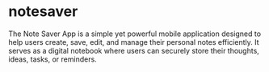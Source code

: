 # notesaver
The Note Saver App is a simple yet powerful mobile application designed to help users create, save, edit, and manage their personal notes efficiently. It serves as a digital notebook where users can securely store their thoughts, ideas, tasks, or reminders.
